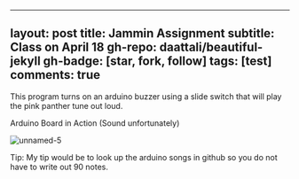  ---
layout: post
title: Jammin Assignment
subtitle: Class on April 18
gh-repo: daattali/beautiful-jekyll
gh-badge: [star, fork, follow]
tags: [test]
comments: true
---

This program turns on an arduino buzzer using a slide switch that will play the pink panther tune out loud.

Arduino Board in Action (Sound unfortunately)

![unnamed-5](https://user-images.githubusercontent.com/124645204/232641695-88650097-0330-4932-b8fa-720ce1520826.jpg)

Tip: My tip would be to look up the arduino songs in github so you do not have to write out 90 notes. 
